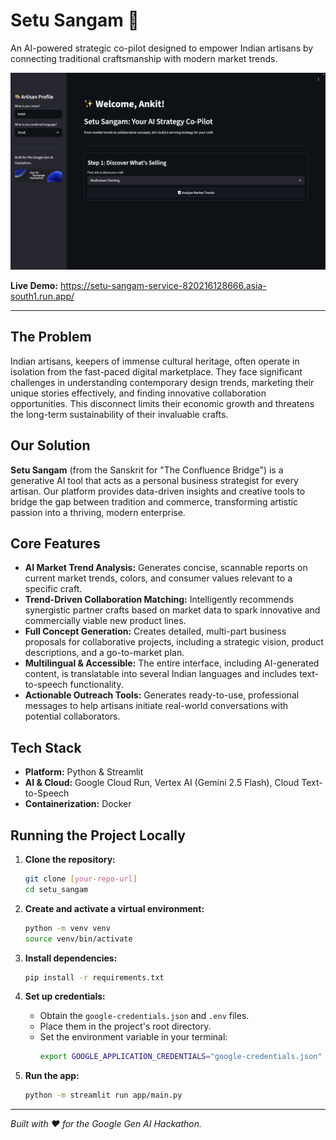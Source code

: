 # Setu Sangam 🎨

An AI-powered strategic co-pilot designed to empower Indian artisans by connecting traditional craftsmanship with modern market trends.

![alt text](demo.png)

**Live Demo:** https://setu-sangam-service-820216128666.asia-south1.run.app/

---

## The Problem

Indian artisans, keepers of immense cultural heritage, often operate in isolation from the fast-paced digital marketplace. They face significant challenges in understanding contemporary design trends, marketing their unique stories effectively, and finding innovative collaboration opportunities. This disconnect limits their economic growth and threatens the long-term sustainability of their invaluable crafts.

## Our Solution

**Setu Sangam** (from the Sanskrit for "The Confluence Bridge") is a generative AI tool that acts as a personal business strategist for every artisan. Our platform provides data-driven insights and creative tools to bridge the gap between tradition and commerce, transforming artistic passion into a thriving, modern enterprise.

## Core Features

* **AI Market Trend Analysis:** Generates concise, scannable reports on current market trends, colors, and consumer values relevant to a specific craft.
* **Trend-Driven Collaboration Matching:** Intelligently recommends synergistic partner crafts based on market data to spark innovative and commercially viable new product lines.
* **Full Concept Generation:** Creates detailed, multi-part business proposals for collaborative projects, including a strategic vision, product descriptions, and a go-to-market plan.
* **Multilingual & Accessible:** The entire interface, including AI-generated content, is translatable into several Indian languages and includes text-to-speech functionality.
* **Actionable Outreach Tools:** Generates ready-to-use, professional messages to help artisans initiate real-world conversations with potential collaborators.

## Tech Stack

* **Platform:** Python & Streamlit
* **AI & Cloud:** Google Cloud Run, Vertex AI (Gemini 2.5 Flash), Cloud Text-to-Speech
* **Containerization:** Docker

## Running the Project Locally

1.  **Clone the repository:**
    ```bash
    git clone [your-repo-url]
    cd setu_sangam
    ```

2.  **Create and activate a virtual environment:**
    ```bash
    python -m venv venv
    source venv/bin/activate
    ```

3.  **Install dependencies:**
    ```bash
    pip install -r requirements.txt
    ```

4.  **Set up credentials:**
    * Obtain the `google-credentials.json` and `.env` files.
    * Place them in the project's root directory.
    * Set the environment variable in your terminal:
        ```bash
        export GOOGLE_APPLICATION_CREDENTIALS="google-credentials.json"
        ```

5.  **Run the app:**
    ```bash
    python -m streamlit run app/main.py
    ```

---
*Built with ❤️ for the Google Gen AI Hackathon.*
